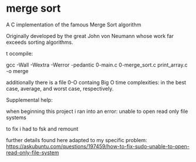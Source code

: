 # merge sort

A C implementation of the famous Merge Sort algorithm

Originally developed by the great John von Neumann whose work far exceeds
sorting algorithms.


t ocompile:

gcc -Wall -Wextra -Werror -pedantic 0-main.c 0-merge_sort.c print_array.c -o merge

additionally there is a file 0-O containg Big O time complexities:
in the best case, average, and worst case, respectively.

Supplemental help:

when beginning this project i ran into an error:
unable to open read only file systems

to fix i had to fsk and remount

further details found here adapted to my specific problem:
https://askubuntu.com/questions/197459/how-to-fix-sudo-unable-to-open-read-only-file-system
